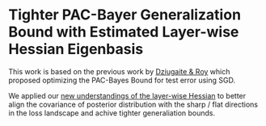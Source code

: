 # Tighter PAC-Bayer Generalization Bound with Estimated Layer-wise Hessian Eigenbasis

This work is based on the previous work by [Dziugaite & Roy](https://arxiv.org/abs/1703.11008) which proposed optimizing the PAC-Bayes Bound for test error using SGD.

We applied our [new understandings of the layer-wise Hessian](https://arxiv.org/abs/2010.04261) to better align the covariance of posterior distribution with the sharp / flat directions in the loss landscape and achive tighter generaliation bounds.
